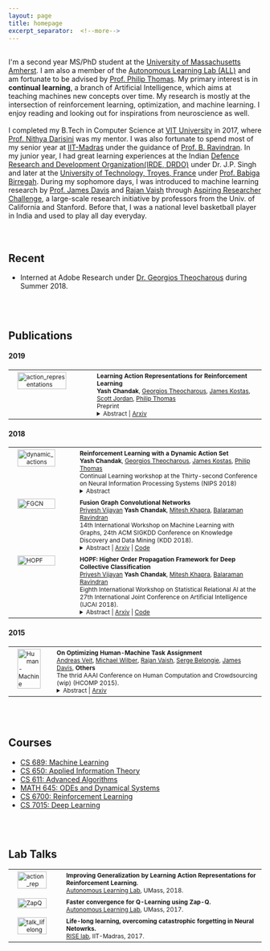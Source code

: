 ```yaml
---
layout: page
title: homepage
excerpt_separator:  <!--more-->
---
```


<style>

table {
  margin-bottom: 1rem;
  width: 100%;
  font-size: 85%;
  border: 0px solid $border-color;
  border-collapse: collapse;
}

td,
th {
  padding: .25rem .5rem;
  border: 0px solid $border-color;
}

th {
  text-align: left;
}

tbody tr:nth-child(odd) td,
tbody tr:nth-child(odd) th {
  background-color: transparent;
}

paper {
 color: #; 
 font-weight:bold;
}

p {
    padding: 0;
    margin: 0;
}
</style>


<br>

I'm a second year MS/PhD student at the [University of Massachusetts Amherst](https://www.umass.edu/). I am also a member of the [Autonomous Learning Lab (ALL)](http://www-all.cs.umass.edu/) and am fortunate to be advised by [Prof. Philip Thomas](https://people.cs.umass.edu/~pthomas/).
My primary interest is in **continual learning**, a branch of Artificial Intelligence, which aims at teaching machines
new concepts over time. My research is mostly at the intersection of reinforcement learning,
optimization, and machine learning. I enjoy reading and looking out for inspirations from neuroscience as well.
<br><br>

I completed my B.Tech in Computer Science at [VIT University](http://chennai.vit.ac.in/) in 2017, where [Prof. Nithya Darisini](https://www.researchgate.net/scientific-contributions/2046556969_PS_Nithya_Darisini) was my mentor. I was also fortunate to spend most of my senior year at [IIT-Madras](https://www.iitm.ac.in) under the guidance of
[Prof. B. Ravindran](https://www.cse.iitm.ac.in/~ravi/). In my junior year, I had great learning experiences at the Indian [Defence Research and Development Organization(IRDE, DRDO)](https://www.drdo.gov.in/drdo/labs1/IRDE/English/indexnew.jsp?pg=homepage.jsp)
under Dr. J.P. Singh and later at the [University of Technology, Troyes, France](http://www.utt.fr/en/index.html) under [Prof. Babiga Birregah](https://scholar.google.com/citations?user=qHEWWZ8AAAAJ&hl=en).
During my sophomore days, I was introduced to machine learning research by
[Prof. James Davis](https://users.soe.ucsc.edu/~davis/) and [Rajan Vaish](http://www.rajanvaish.com) through [Aspiring Researcher Challenge](https://aspiringresearchers.soe.ucsc.edu/), a large-scale research initiative by professors from the Univ. of California and Stanford.
Before that, I was a national level basketball player in India and used to play all day everyday.


<br><br>
## Recent

- Interned at Adobe Research under [Dr. Georgios Theocharous](https://research.adobe.com/person/georgios-theocharous/) during Summer 2018.  

<br><br>

## Publications

#### 2019

<table width="100%" align="center" border="0" cellspacing="0" cellpadding="20">

   <tr>
     <td width="14%"  valign="top">
            <img src="/images/publications/action_rep.png" alt="action_representations" align="top" style="width: 80%; margin:0px 10px; border-radius:0%"/> 
     </td>
     <td valign="top" width="85%">
          <p>
              <paper>Learning Action Representations for Reinforcement Learning</paper>
              <br>
              <b>Yash Chandak</b>, 
              <a href='https://research.adobe.com/person/georgios-theocharous/'>Georgios Theocharous</a>,   
              <a href='https://people.cs.umass.edu/~jekostas/jekostas.html'>James Kostas</a>, 
              <a href='https://people.cs.umass.edu/~sjordan/'>Scott Jordan</a>,              
              <a href='https://people.cs.umass.edu/~pthomas/'>Philip Thomas</a>
              <br>
              Preprint
              <details>
                <summary>Abstract | <a href="https://arxiv.org/abs/1902.00183">Arxiv</a> </summary>            
                  <p class="message">
                    Most model-free reinforcement learning methods leverage state representations (embeddings) for generalization, but either ignore structure in the space of actions or assume the structure is provided a priori. We show how a policy can be decomposed into a component that acts in a low-dimensional space of action representations and a component that transforms these representations into actual actions. These representations improve generalization over large, finite action sets by allowing the agent to infer the outcomes of actions similar to actions already taken. We provide an algorithm to both learn and use action representations and provide conditions for its convergence. The efficacy of the proposed method is demonstrated on large-scale real-world problems. 
                  </p>
              </details>
          </p>  
     </td>
   </tr>
   <tr>
</table>

#### 2018

<table width="100%" align="center" border="0" cellspacing="0" cellpadding="20">
   <tr>
     <td width="14%"  valign="top">
            <img src="/images/publications/dynamic_action.png" alt="dynamic_actions" align="top" style="width: 80%; margin:0px 10px; border-radius:0%"/> 
     </td>
     <td valign="top" width="85%">
          <p>
              <paper>Reinforcement Learning with a Dynamic Action Set</paper>
              <br>
              <b>Yash Chandak</b>, 
              <a href='https://research.adobe.com/person/georgios-theocharous/'>Georgios Theocharous</a>,   
              <a href='https://people.cs.umass.edu/~jekostas/jekostas.html'>James Kostas</a>, 
              <a href='https://people.cs.umass.edu/~pthomas/'>Philip Thomas</a>
              <br>
              Continual Learning workshop at the Thirty-second Conference on Neural Information Processing Systems (NIPS 2018)
              <details>
                <summary>Abstract</summary>            
                  <p class="message">
                    Reinforcement learning has been successfully applied to many sequential decision making problems, where the set of possible actions (possible decisions) is fixed. However, in many real-world settings, the set of possible actions can change over time.  We present a model-free method to continually adapt to a dynamic set of possible actions. We show how a policy can be decomposed into an internal policy that acts in a space of action representations and a reward-independent component that transforms these representations into actual actions.  These representations not only make the internal policy parameterization invariant to the cardinality of the action set, but also improve generalization by allowing the agent to infer the outcomes of actions similar to actions already taken. We provide an algorithm to autonomously adapt to this dynamic action set by exploiting structure in the space of actions using supervised learning while learning the internal policy using policy gradient.  The efficacy of the proposed method is demonstrated on large-scale real-world continual learning problems. 
                  </p>
              </details>
          </p>  
     </td>
   </tr>

   <tr>
     <td width="14%"  valign="top">
            <img src="/images/publications/fgcn.png" alt="FGCN" align="top" style="width: 80%; margin:0px 10px; border-radius:0%"/> 
     </td>
     <td valign="top" width="85%">
          <p>
              <paper>Fusion Graph Convolutional Networks</paper>
              <br>
              <a href='https://priyeshv.github.io/'>Priyesh Vijayan</a>
              <b>Yash Chandak</b>, 
              <a href='https://www.cse.iitm.ac.in/~miteshk/'>Mitesh Khapra</a>,   
              <a href='https://www.cse.iitm.ac.in/~ravi/'>Balaraman Ravindran</a>
              <br>
              14th International Workshop on Machine Learning with Graphs, 24th ACM SIGKDD Conference on
Knowledge Discovery and Data Mining (KDD 2018).
              <details>
                <summary>Abstract | <a href="https://arxiv.org/abs/1805.12528">Arxiv</a> | <a href="https://github.com/PriyeshV/HOPF">Code</a></summary>            
                  <p class="message">
                     Semi-supervised node classification in attributed graphs, i.e., graphs with node features, involves learning to classify unlabeled nodes given a partially labeled graph. Label predictions are made by jointly modeling the node and its' neighborhood features. State-of-the-art models for node classification on such attributed graphs use differentiable recursive functions that enable aggregation and filtering of neighborhood information from multiple hops. In this work, we analyze the representation capacity of these models to regulate information from multiple hops independently. From our analysis, we conclude that these models despite being powerful, have limited representation capacity to capture multi-hop neighborhood information effectively. Further, we also propose a mathematically motivated, yet simple extension to existing graph convolutional networks (GCNs) which has improved representation capacity. We extensively evaluate the proposed model, F-GCN on eight popular datasets from different domains. F-GCN outperforms the state-of-the-art models for semi-supervised learning on six datasets while being extremely competitive on the other two. 
                  </p>
              </details>
          </p>  
     </td>
   </tr>
      
   <tr>
     <td width="14%"  valign="top">
            <img src="/images/publications/hopf.png" alt="HOPF" align="top" style="width: 80%; margin:0px 10px; border-radius:0%"/> 
     </td>
     <td valign="top" width="85%">
          <p>
              <paper>HOPF: Higher Order Propagation Framework for Deep Collective Classification</paper>
              <br>
              <a href='https://priyeshv.github.io/'>Priyesh Vijayan</a>
              <b>Yash Chandak</b>, 
              <a href='https://www.cse.iitm.ac.in/~miteshk/'>Mitesh Khapra</a>,   
              <a href='https://www.cse.iitm.ac.in/~ravi/'>Balaraman Ravindran</a>
              <br>
              Eighth International Workshop on Statistical Relational AI at the 27th International Joint Conference on
Artificial Intelligence (IJCAI 2018).
              <details>
                <summary>Abstract | <a href="https://arxiv.org/abs/1805.12421">Arxiv</a> | <a href="https://github.com/PriyeshV/HOPF">Code</a></summary>            
                  <p class="message">
                     Given a graph where every node has certain attributes associated with it and some nodes have labels associated with them, Collective Classification (CC) is the task of assigning labels to every unlabeled node using information from the node as well as its neighbors. It is often the case that a node is not only influenced by its immediate neighbors but also by higher order neighbors, multiple hops away. Recent state-of-the-art models for CC learn end-to-end differentiable variations of Weisfeiler-Lehman (WL) kernels to aggregate multi-hop neighborhood information. In this work, we propose a Higher Order Propagation Framework, HOPF, which provides an iterative inference mechanism for these powerful differentiable kernels. Such a combination of classical iterative inference mechanism with recent differentiable kernels allows the framework to learn graph convolutional filters that simultaneously exploit the attribute and label information available in the neighborhood. Further, these iterative differentiable kernels can scale to larger hops beyond the memory limitations of existing differentiable kernels. We also show that existing WL kernel-based models suffer from the problem of Node Information Morphing where the information of the node is morphed or overwhelmed by the information of its neighbors when considering multiple hops. To address this, we propose a specific instantiation of HOPF, called the NIP models, which preserves the node information at every propagation step. The iterative formulation of NIP models further helps in incorporating distant hop information concisely as summaries of the inferred labels. We do an extensive evaluation across 11 datasets from different domains. We show that existing CC models do not provide consistent performance across datasets, while the proposed NIP model with iterative inference is more robust.
                  </p>
              </details>
          </p>  
     </td>
   </tr>
   
</table>

#### 2015


<table>
   <tr>
     <td width="14%"  valign="top">
            <img src="/images/publications/human_machine.png" alt="Human-Machine" align="top" style="width: 80%; margin:0px 10px; border-radius:0%"/> 
     </td>
     <td valign="top" width="85%">
          <p>
              <paper>On Optimizing Human-Machine Task Assignment</paper>
              <br>
              <a href='https://www.cs.cornell.edu/~andreas/'>Andreas Veit</a>,
              <a href='http://mjwilber.org/'>Michael Wilber</a>,
              <a href='http://www.rajanvaish.com/index.html'>Rajan Vaish</a>,
              <a href='https://tech.cornell.edu/people/serge-belongie/'>Serge Belongie</a>,
              <a href='https://users.soe.ucsc.edu/~davis/'>James Davis</a>,
              <b>Others</b>
              <br>
              The thrid AAAI Conference on Human Computation and Crowdsourcing (wip) (HCOMP 2015).
              <details>
                <summary>Abstract | <a href="https://arxiv.org/pdf/1509.07543.pdf">Arxiv</a> </summary>            
                  <p class="message">
                     When crowdsourcing systems are used in combination with machine inference systems in the real world, they benefit the most when the machine system is deeply integrated with the crowd workers. However, if researchers wish to integrate the crowd with "off-the-shelf" machine classifiers, this deep integration is not always possible. This work explores two strategies to increase accuracy and decrease cost under this setting. First, we show that reordering tasks presented to the human can create a significant accuracy improvement. Further, we show that greedily choosing parameters to maximize machine accuracy is sub-optimal, and joint optimization of the combined system improves performance. 
                  </p>
              </details>
          </p>  
     </td>
   </tr>
</table>

<br><br>

## Courses

- [CS 689: Machine Learning](http://openscholar.cs.umass.edu/marlin/classes/compsci-689-machine-learning) 
- [CS 650: Applied Information Theory](https://people.cs.umass.edu/~arya/courses/650/CS650-2016.html)
- [CS 611: Advanced Algorithms](https://people.cs.umass.edu/~ramesh/Site/TEACHING.html)
- [MATH 645: ODEs and Dynamical Systems](http://people.math.umass.edu/~dobson/Math645/index.html)
- [CS 6700: Reinforcement Learning](https://www.cse.iitm.ac.in/~ravi/teaching.html)
- [CS 7015: Deep Learning](https://www.cse.iitm.ac.in/~miteshk/CS7015.html)


<br><br>
## Lab Talks




<table width="100%" align="center" border="0" cellspacing="0" cellpadding="20">
   <tr>
     <td width="9%"  valign="top">
            <img src="/images/talks/action_rep.png" alt="action_rep" align="top" style="width: 80%; margin:0px 10px; border-radius:0%"/> 
     </td>
     <td valign="middle" width="85%">
          <p>
            <b>Improving Generalization by Learning
 Action Representations for Reinforcement Learning.</b>
            <br>
            <a href='http://www-all.cs.umass.edu/'>Autonomous Learning Lab</a>, UMass, 2018. 
          </p>  
     </td>
   </tr>
   
   <tr>
     <td width="7%"  valign="top">
            <img src="/images/talks/zap.png" alt="ZapQ" align="top" style="width: 80%; margin:0px 10px; border-radius:0%"/> 
     </td>
     <td valign="middle" width="85%">
          <p>
            <b>Faster convergence for Q-Learning using Zap-Q.</b>
            <br>
            <a href='http://www-all.cs.umass.edu/'>Autonomous Learning Lab</a>, UMass, 2017. 
          </p>  
     </td>
   </tr>

   <tr>
     <td width="7%"  valign="top">
            <img src="/images/talks/talk_lifelong.png" alt="talk_lifelong" align="top" style="width: 80%; margin:0px 10px; border-radius:0%"/> 
     </td>
     <td valign="middle" width="85%">
          <p>
            <b>Life-long learning, overcoming catastrophic forgetting in Neural Netowrks.</b>
            <br>
            <a href='http://rise.cse.iitm.ac.in/'>RISE lab</a>, IIT-Madras, 2017. 
          </p>  
     </td>
   </tr>      
</table>

